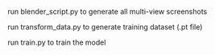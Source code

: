 run blender_script.py to generate all multi-view screenshots

run transform_data.py to generate training dataset (.pt file)

run train.py to train the model